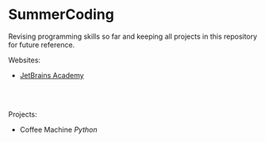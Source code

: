 # SummerCoding

Revising programming skills so far and keeping all projects in this repository for future reference.

Websites:
- [JetBrains Academy](https://hyperskill.org)

<br></br>

Projects:
- Coffee Machine *Python*

